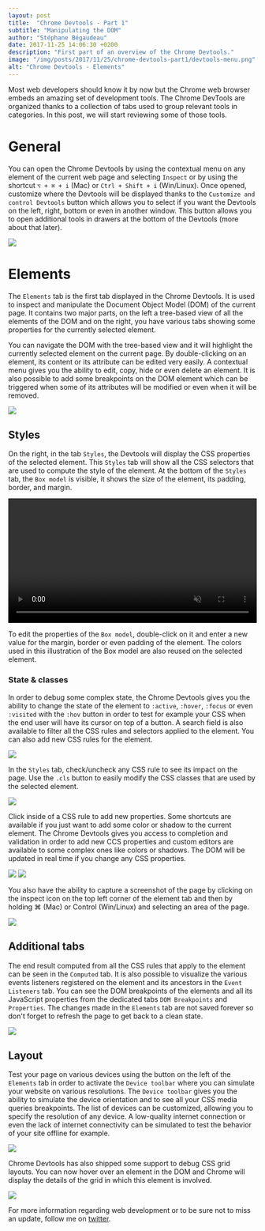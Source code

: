 ```yaml
---
layout: post
title:  "Chrome Devtools - Part 1"
subtitle: "Manipulating the DOM"
author: "Stéphane Bégaudeau"
date: 2017-11-25 14:06:30 +0200
description: "First part of an overview of the Chrome Devtools."
image: "/img/posts/2017/11/25/chrome-devtools-part1/devtools-menu.png"
alt: "Chrome Devtools - Elements"
---
```

Most web developers should know it by now but the Chrome web browser embeds an amazing set of development tools. The Chrome DevTools are organized thanks to a collection of tabs used to group relevant tools in categories. In this post, we will start reviewing some of those tools.

# General

You can open the Chrome Devtools by using the contextual menu on any element of the current web page and selecting `Inspect` or by using the shortcut `⌥ + ⌘ + i` (Mac) or `Ctrl + Shift + i` (Win/Linux). Once opened, customize where the Devtools will be displayed thanks to the `Customize and control Devtools` button which allows you to select if you want the Devtools on the left, right, bottom or even in another window. This button allows you to open additional tools in drawers at the bottom of the Devtools (more about that later).

<img src="{{ site.baseurl }}/img/posts/2017/11/25/chrome-devtools-part1/devtools-menu.png" class="img-fluid img-border">

# Elements

The `Elements` tab is the first tab displayed in the Chrome Devtools. It is used to inspect and manipulate the Document Object Model (DOM) of the current page. It contains two major parts, on the left a tree-based view of all the elements of the DOM and on the right, you have various tabs showing some properties for the currently selected element.

You can navigate the DOM with the tree-based view and it will highlight the currently selected element on the current page. By double-clicking on an element, its content or its attribute can be edited very easily. A contextual menu gives you the ability to edit, copy, hide or even delete an element. It is also possible to add some breakpoints on the DOM element which can be triggered when some of its attributes will be modified or even when it will be removed.

<img src="{{ site.baseurl }}/img/posts/2017/11/25/chrome-devtools-part1/elements-completion.png" class="img-fluid img-border">

## Styles

On the right, in the tab `Styles`, the Devtools will display the CSS properties of the selected element. This `Styles` tab will show all the CSS selectors that are used to compute the style of the element. At the bottom of the `Styles` tab, the `Box model` is visible, it shows the size of the element, its padding, border, and margin.

<video src="{{ site.baseurl }}/img/posts/2017/11/25/chrome-devtools-part1/box-model.mp4" style="width: 100%;" loop muted autoplay controls playsinline></video>

To edit the properties of the `Box model`, double-click on it and enter a new value for the margin, border or even padding of the element. The colors used in this illustration of the Box model are also reused on the selected element.

### State & classes

In order to debug some complex state, the Chrome Devtools gives you the ability to change the state of the element to `:active`, `:hover`, `:focus` or even `:visited` with the `:hov` button in order to test for example your CSS when the end user will have its cursor on top of a button. A search field is also available to filter all the CSS rules and selectors applied to the element. You can also add new CSS rules for the element.

<img src="{{ site.baseurl }}/img/posts/2017/11/25/chrome-devtools-part1/elements-state-modification.png" class="img-fluid img-border">

In the `Styles` tab, check/uncheck any CSS rule to see its impact on the page. Use the `.cls` button to easily modify the CSS classes that are used by the selected element.

<img src="{{ site.baseurl }}/img/posts/2017/11/25/chrome-devtools-part1/elements-class-modification.png" class="img-fluid img-border">

Click inside of a CSS rule to add new properties. Some shortcuts are available if you just want to add some color or shadow to the current element. The Chrome Devtools gives you access to completion and validation in order to add new CCS properties and custom editors are available to some complex ones like colors or shadows. The DOM will be updated in real time if you change any CSS properties.

<img src="{{ site.baseurl }}/img/posts/2017/11/25/chrome-devtools-part1/elements-color-picker.png" class="img-fluid img-border">

<img src="{{ site.baseurl }}/img/posts/2017/11/25/chrome-devtools-part1/elements-shadow-picker.png" class="img-fluid img-border">

You also have the ability to capture a screenshot of the page by clicking on the inspect icon on the top left corner of the element tab and then by holding ⌘ (Mac) or Control (Win/Linux) and selecting an area of the page.

<img src="{{ site.baseurl }}/img/posts/2017/11/25/chrome-devtools-part1/elements-screenshot.png" class="img-fluid img-border">

## Additional tabs

The end result computed from all the CSS rules that apply to the element can be seen in the `Computed` tab. It is also possible to visualize the various events listeners registered on the element and its ancestors in the `Event Listeners` tab. You can see the DOM breakpoints of the elements and all its JavaScript properties from the dedicated tabs `DOM Breakpoints` and `Properties`. The changes made in the `Elements` tab are not saved forever so don't forget to refresh the page to get back to a clean state.

<img src="{{ site.baseurl }}/img/posts/2017/11/25/chrome-devtools-part1/elements-computed.png" class="img-fluid img-border">

## Layout

Test your page on various devices using the button on the left of the `Elements` tab in order to activate the `Device toolbar` where you can simulate your website on various resolutions. The `Device toolbar` gives you the ability to simulate the device orientation and to see all your CSS media queries breakpoints. The list of devices can be customized, allowing you to specify the resolution of any device. A low-quality internet connection or even the lack of internet connectivity can be simulated to test the behavior of your site offline for example.

<a href="{{ site.baseurl }}/img/posts/2017/11/25/chrome-devtools-part1/elements-responsive.png">
  <img src="{{ site.baseurl }}/img/posts/2017/11/25/chrome-devtools-part1/elements-responsive.png" class="img-fluid">
</a>

Chrome Devtools has also shipped some support to debug CSS grid layouts. You can now hover over an element in the DOM and Chrome will display the details of the grid in which this element is involved.

<img src="{{ site.baseurl }}/img/posts/2017/11/25/chrome-devtools-part1/elements-grid.png" class="img-fluid img-border">

For more information regarding web development or to be sure not to miss an update, follow me on [twitter](https://www.twitter.com/sbegaudeau).